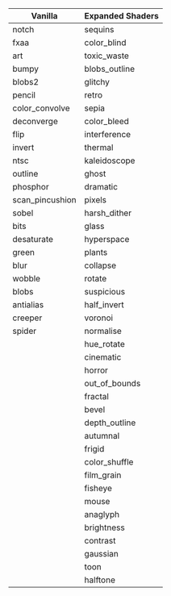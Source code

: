 | Vanilla         | Expanded Shaders |
|-----------------|------------------|
| notch           | sequins          |
| fxaa            | color_blind      |
| art             | toxic_waste      |
| bumpy           | blobs_outline    |
| blobs2          | glitchy          |
| pencil          | retro            |
| color_convolve  | sepia            |
| deconverge      | color_bleed      |
| flip            | interference     |
| invert          | thermal          |
| ntsc            | kaleidoscope     |
| outline         | ghost            |
| phosphor        | dramatic         |
| scan_pincushion | pixels           |
| sobel           | harsh_dither     |
| bits            | glass            |
| desaturate      | hyperspace       |
| green           | plants           |
| blur            | collapse         |
| wobble          | rotate           |
| blobs           | suspicious       |
| antialias       | half_invert      |
| creeper         | voronoi          |
| spider          | normalise        |
|                 | hue_rotate       |
|                 | cinematic        |
|                 | horror           |
|                 | out_of_bounds    |
|                 | fractal          |
|                 | bevel            |
|                 | depth_outline    |
|                 | autumnal         |
|                 | frigid           |
|                 | color_shuffle    |
|                 | film_grain       |
|                 | fisheye          |
|                 | mouse            |
|                 | anaglyph         |
|                 | brightness       |
|                 | contrast         |
|                 | gaussian         |
|                 | toon             |
|                 | halftone         |
